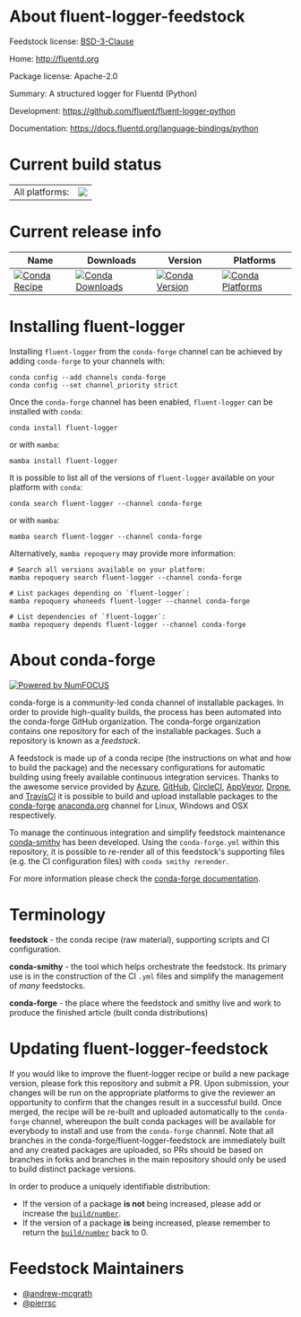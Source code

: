About fluent-logger-feedstock
=============================

Feedstock license: [BSD-3-Clause](https://github.com/conda-forge/fluent-logger-feedstock/blob/main/LICENSE.txt)

Home: http://fluentd.org

Package license: Apache-2.0

Summary: A structured logger for Fluentd (Python)

Development: https://github.com/fluent/fluent-logger-python

Documentation: https://docs.fluentd.org/language-bindings/python

Current build status
====================


<table><tr><td>All platforms:</td>
    <td>
      <a href="https://dev.azure.com/conda-forge/feedstock-builds/_build/latest?definitionId=7966&branchName=main">
        <img src="https://dev.azure.com/conda-forge/feedstock-builds/_apis/build/status/fluent-logger-feedstock?branchName=main">
      </a>
    </td>
  </tr>
</table>

Current release info
====================

| Name | Downloads | Version | Platforms |
| --- | --- | --- | --- |
| [![Conda Recipe](https://img.shields.io/badge/recipe-fluent--logger-green.svg)](https://anaconda.org/conda-forge/fluent-logger) | [![Conda Downloads](https://img.shields.io/conda/dn/conda-forge/fluent-logger.svg)](https://anaconda.org/conda-forge/fluent-logger) | [![Conda Version](https://img.shields.io/conda/vn/conda-forge/fluent-logger.svg)](https://anaconda.org/conda-forge/fluent-logger) | [![Conda Platforms](https://img.shields.io/conda/pn/conda-forge/fluent-logger.svg)](https://anaconda.org/conda-forge/fluent-logger) |

Installing fluent-logger
========================

Installing `fluent-logger` from the `conda-forge` channel can be achieved by adding `conda-forge` to your channels with:

```
conda config --add channels conda-forge
conda config --set channel_priority strict
```

Once the `conda-forge` channel has been enabled, `fluent-logger` can be installed with `conda`:

```
conda install fluent-logger
```

or with `mamba`:

```
mamba install fluent-logger
```

It is possible to list all of the versions of `fluent-logger` available on your platform with `conda`:

```
conda search fluent-logger --channel conda-forge
```

or with `mamba`:

```
mamba search fluent-logger --channel conda-forge
```

Alternatively, `mamba repoquery` may provide more information:

```
# Search all versions available on your platform:
mamba repoquery search fluent-logger --channel conda-forge

# List packages depending on `fluent-logger`:
mamba repoquery whoneeds fluent-logger --channel conda-forge

# List dependencies of `fluent-logger`:
mamba repoquery depends fluent-logger --channel conda-forge
```


About conda-forge
=================

[![Powered by
NumFOCUS](https://img.shields.io/badge/powered%20by-NumFOCUS-orange.svg?style=flat&colorA=E1523D&colorB=007D8A)](https://numfocus.org)

conda-forge is a community-led conda channel of installable packages.
In order to provide high-quality builds, the process has been automated into the
conda-forge GitHub organization. The conda-forge organization contains one repository
for each of the installable packages. Such a repository is known as a *feedstock*.

A feedstock is made up of a conda recipe (the instructions on what and how to build
the package) and the necessary configurations for automatic building using freely
available continuous integration services. Thanks to the awesome service provided by
[Azure](https://azure.microsoft.com/en-us/services/devops/), [GitHub](https://github.com/),
[CircleCI](https://circleci.com/), [AppVeyor](https://www.appveyor.com/),
[Drone](https://cloud.drone.io/welcome), and [TravisCI](https://travis-ci.com/)
it is possible to build and upload installable packages to the
[conda-forge](https://anaconda.org/conda-forge) [anaconda.org](https://anaconda.org/)
channel for Linux, Windows and OSX respectively.

To manage the continuous integration and simplify feedstock maintenance
[conda-smithy](https://github.com/conda-forge/conda-smithy) has been developed.
Using the ``conda-forge.yml`` within this repository, it is possible to re-render all of
this feedstock's supporting files (e.g. the CI configuration files) with ``conda smithy rerender``.

For more information please check the [conda-forge documentation](https://conda-forge.org/docs/).

Terminology
===========

**feedstock** - the conda recipe (raw material), supporting scripts and CI configuration.

**conda-smithy** - the tool which helps orchestrate the feedstock.
                   Its primary use is in the construction of the CI ``.yml`` files
                   and simplify the management of *many* feedstocks.

**conda-forge** - the place where the feedstock and smithy live and work to
                  produce the finished article (built conda distributions)


Updating fluent-logger-feedstock
================================

If you would like to improve the fluent-logger recipe or build a new
package version, please fork this repository and submit a PR. Upon submission,
your changes will be run on the appropriate platforms to give the reviewer an
opportunity to confirm that the changes result in a successful build. Once
merged, the recipe will be re-built and uploaded automatically to the
`conda-forge` channel, whereupon the built conda packages will be available for
everybody to install and use from the `conda-forge` channel.
Note that all branches in the conda-forge/fluent-logger-feedstock are
immediately built and any created packages are uploaded, so PRs should be based
on branches in forks and branches in the main repository should only be used to
build distinct package versions.

In order to produce a uniquely identifiable distribution:
 * If the version of a package **is not** being increased, please add or increase
   the [``build/number``](https://docs.conda.io/projects/conda-build/en/latest/resources/define-metadata.html#build-number-and-string).
 * If the version of a package **is** being increased, please remember to return
   the [``build/number``](https://docs.conda.io/projects/conda-build/en/latest/resources/define-metadata.html#build-number-and-string)
   back to 0.

Feedstock Maintainers
=====================

* [@andrew-mcgrath](https://github.com/andrew-mcgrath/)
* [@pierrsc](https://github.com/pierrsc/)

